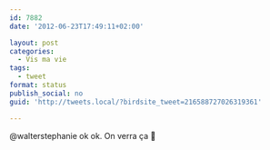 ```yaml
---
id: 7882
date: '2012-06-23T17:49:11+02:00'

layout: post
categories:
  - Vis ma vie
tags:
  - tweet
format: status
publish_social: no
guid: 'http://tweets.local/?birdsite_tweet=216588727026319361'

---
```


@walterstephanie ok ok. On verra ça 🙂